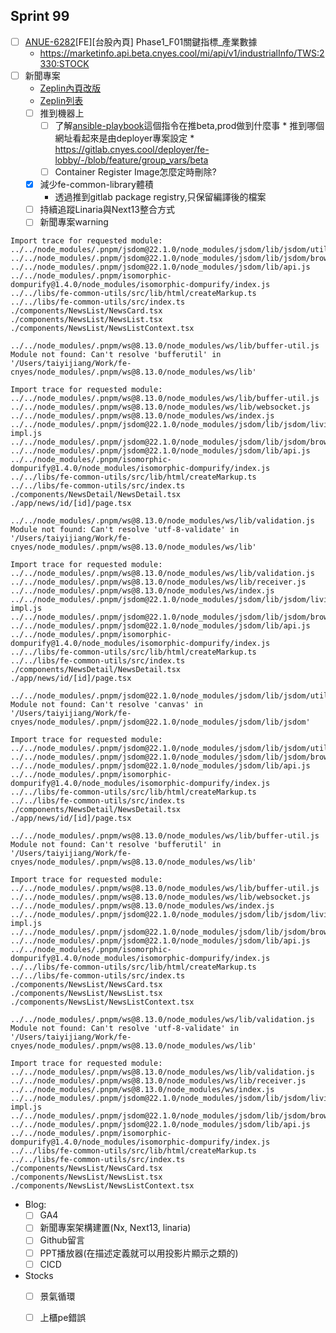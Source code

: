 ## Sprint 99

* [ ] [ANUE-6282](https://cnyesrd.atlassian.net/browse/ANUE-6282)[FE][台股內頁] Phase1_F01關鍵指標_產業數據
	* https://marketinfo.api.beta.cnyes.cool/mi/api/v1/industrialInfo/TWS:2330:STOCK
* [ ] 新聞專案
	* [Zeplin內頁改版](https://app.zeplin.io/project/576287bda89e8aa7045cfba5/screen/6451d7ffb5da8d26449e90da)
	* [Zeplin列表](https://app.zeplin.io/project/576287bda89e8aa7045cfba5/screen/645db4a95b9d821337078288)
	* [ ] 推到機器上
		* [ ] 了解[ansible-playbook](https://gitlab.cnyes.cool/deployer/ansible-docker/-/blob/2.7.8.0/update.sh)這個指令在推beta,prod做到什麼事
				* 推到哪個網址看起來是由deployer專案設定
				* https://gitlab.cnyes.cool/deployer/fe-lobby/-/blob/feature/group_vars/beta
		* [ ] Container Register Image怎麼定時刪除?
	* [x] 減少fe-common-library體積
		* 透過推到gitlab package registry,只保留編譯後的檔案
	* [ ] 持續追蹤Linaria與Next13整合方式
	* [ ] 新聞專案warning
```
Import trace for requested module:
../../node_modules/.pnpm/jsdom@22.1.0/node_modules/jsdom/lib/jsdom/utils.js
../../node_modules/.pnpm/jsdom@22.1.0/node_modules/jsdom/lib/jsdom/browser/Window.js
../../node_modules/.pnpm/jsdom@22.1.0/node_modules/jsdom/lib/api.js
../../node_modules/.pnpm/isomorphic-dompurify@1.4.0/node_modules/isomorphic-dompurify/index.js
../../libs/fe-common-utils/src/lib/html/createMarkup.ts
../../libs/fe-common-utils/src/index.ts
./components/NewsList/NewsCard.tsx
./components/NewsList/NewsList.tsx
./components/NewsList/NewsListContext.tsx

../../node_modules/.pnpm/ws@8.13.0/node_modules/ws/lib/buffer-util.js
Module not found: Can't resolve 'bufferutil' in '/Users/taiyijiang/Work/fe-cnyes/node_modules/.pnpm/ws@8.13.0/node_modules/ws/lib'

Import trace for requested module:
../../node_modules/.pnpm/ws@8.13.0/node_modules/ws/lib/buffer-util.js
../../node_modules/.pnpm/ws@8.13.0/node_modules/ws/lib/websocket.js
../../node_modules/.pnpm/ws@8.13.0/node_modules/ws/index.js
../../node_modules/.pnpm/jsdom@22.1.0/node_modules/jsdom/lib/jsdom/living/websockets/WebSocket-impl.js
../../node_modules/.pnpm/jsdom@22.1.0/node_modules/jsdom/lib/jsdom/browser/Window.js
../../node_modules/.pnpm/jsdom@22.1.0/node_modules/jsdom/lib/api.js
../../node_modules/.pnpm/isomorphic-dompurify@1.4.0/node_modules/isomorphic-dompurify/index.js
../../libs/fe-common-utils/src/lib/html/createMarkup.ts
../../libs/fe-common-utils/src/index.ts
./components/NewsDetail/NewsDetail.tsx
./app/news/id/[id]/page.tsx

../../node_modules/.pnpm/ws@8.13.0/node_modules/ws/lib/validation.js
Module not found: Can't resolve 'utf-8-validate' in '/Users/taiyijiang/Work/fe-cnyes/node_modules/.pnpm/ws@8.13.0/node_modules/ws/lib'

Import trace for requested module:
../../node_modules/.pnpm/ws@8.13.0/node_modules/ws/lib/validation.js
../../node_modules/.pnpm/ws@8.13.0/node_modules/ws/lib/receiver.js
../../node_modules/.pnpm/ws@8.13.0/node_modules/ws/index.js
../../node_modules/.pnpm/jsdom@22.1.0/node_modules/jsdom/lib/jsdom/living/websockets/WebSocket-impl.js
../../node_modules/.pnpm/jsdom@22.1.0/node_modules/jsdom/lib/jsdom/browser/Window.js
../../node_modules/.pnpm/jsdom@22.1.0/node_modules/jsdom/lib/api.js
../../node_modules/.pnpm/isomorphic-dompurify@1.4.0/node_modules/isomorphic-dompurify/index.js
../../libs/fe-common-utils/src/lib/html/createMarkup.ts
../../libs/fe-common-utils/src/index.ts
./components/NewsDetail/NewsDetail.tsx
./app/news/id/[id]/page.tsx

../../node_modules/.pnpm/jsdom@22.1.0/node_modules/jsdom/lib/jsdom/utils.js
Module not found: Can't resolve 'canvas' in '/Users/taiyijiang/Work/fe-cnyes/node_modules/.pnpm/jsdom@22.1.0/node_modules/jsdom/lib/jsdom'

Import trace for requested module:
../../node_modules/.pnpm/jsdom@22.1.0/node_modules/jsdom/lib/jsdom/utils.js
../../node_modules/.pnpm/jsdom@22.1.0/node_modules/jsdom/lib/jsdom/browser/Window.js
../../node_modules/.pnpm/jsdom@22.1.0/node_modules/jsdom/lib/api.js
../../node_modules/.pnpm/isomorphic-dompurify@1.4.0/node_modules/isomorphic-dompurify/index.js
../../libs/fe-common-utils/src/lib/html/createMarkup.ts
../../libs/fe-common-utils/src/index.ts
./components/NewsDetail/NewsDetail.tsx
./app/news/id/[id]/page.tsx

../../node_modules/.pnpm/ws@8.13.0/node_modules/ws/lib/buffer-util.js
Module not found: Can't resolve 'bufferutil' in '/Users/taiyijiang/Work/fe-cnyes/node_modules/.pnpm/ws@8.13.0/node_modules/ws/lib'

Import trace for requested module:
../../node_modules/.pnpm/ws@8.13.0/node_modules/ws/lib/buffer-util.js
../../node_modules/.pnpm/ws@8.13.0/node_modules/ws/lib/websocket.js
../../node_modules/.pnpm/ws@8.13.0/node_modules/ws/index.js
../../node_modules/.pnpm/jsdom@22.1.0/node_modules/jsdom/lib/jsdom/living/websockets/WebSocket-impl.js
../../node_modules/.pnpm/jsdom@22.1.0/node_modules/jsdom/lib/jsdom/browser/Window.js
../../node_modules/.pnpm/jsdom@22.1.0/node_modules/jsdom/lib/api.js
../../node_modules/.pnpm/isomorphic-dompurify@1.4.0/node_modules/isomorphic-dompurify/index.js
../../libs/fe-common-utils/src/lib/html/createMarkup.ts
../../libs/fe-common-utils/src/index.ts
./components/NewsList/NewsCard.tsx
./components/NewsList/NewsList.tsx
./components/NewsList/NewsListContext.tsx

../../node_modules/.pnpm/ws@8.13.0/node_modules/ws/lib/validation.js
Module not found: Can't resolve 'utf-8-validate' in '/Users/taiyijiang/Work/fe-cnyes/node_modules/.pnpm/ws@8.13.0/node_modules/ws/lib'

Import trace for requested module:
../../node_modules/.pnpm/ws@8.13.0/node_modules/ws/lib/validation.js
../../node_modules/.pnpm/ws@8.13.0/node_modules/ws/lib/receiver.js
../../node_modules/.pnpm/ws@8.13.0/node_modules/ws/index.js
../../node_modules/.pnpm/jsdom@22.1.0/node_modules/jsdom/lib/jsdom/living/websockets/WebSocket-impl.js
../../node_modules/.pnpm/jsdom@22.1.0/node_modules/jsdom/lib/jsdom/browser/Window.js
../../node_modules/.pnpm/jsdom@22.1.0/node_modules/jsdom/lib/api.js
../../node_modules/.pnpm/isomorphic-dompurify@1.4.0/node_modules/isomorphic-dompurify/index.js
../../libs/fe-common-utils/src/lib/html/createMarkup.ts
../../libs/fe-common-utils/src/index.ts
./components/NewsList/NewsCard.tsx
./components/NewsList/NewsList.tsx
./components/NewsList/NewsListContext.tsx
```

* Blog: 
	* [ ] GA4
	* [ ] 新聞專案架構建置(Nx, Next13, linaria)
	* [ ] Github留言
	* [ ] PPT播放器(在描述定義就可以用投影片顯示之類的)
	* [ ] CICD
*  Stocks
	* [ ] 景氣循環
	* [ ] 上櫃pe錯誤



